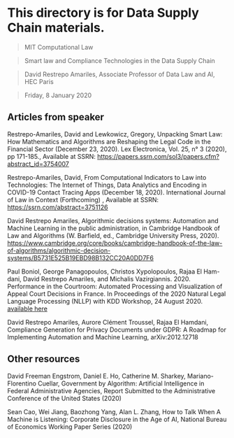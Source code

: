 # This directory is for Data Supply Chain materials.


> MIT Computational Law

> Smart law and Compliance Technologies in the Data Supply Chain

> David Restrepo Amariles, Associate Professor of Data Law and AI, HEC Paris

> Friday, 8 January 2020

## Articles from speaker 

Restrepo-Amariles, David and Lewkowicz, Gregory, Unpacking Smart Law: How Mathematics and Algorithms are Reshaping the Legal Code in the Financial Sector (December 23, 2020). Lex Electronica, Vol. 25, n° 3 (2020), pp 171-185., Available at SSRN: https://papers.ssrn.com/sol3/papers.cfm?abstract_id=3754007 

Restrepo-Amariles, David, From Computational Indicators to Law into Technologies: The Internet of Things, Data Analytics and Encoding in COVID-19 Contact Tracing Apps (December 18, 2020). International Journal of Law in Context (Forthcoming) , Available at SSRN: https://ssrn.com/abstract=3751126 

David Restrepo Amariles, Algorithmic decisions systems: Automation and Machine Learning in the public administration, in Cambridge Handbook of Law and Algorithms (W. Barfield, ed., Cambridge University Press, 2020). https://www.cambridge.org/core/books/cambridge-handbook-of-the-law-of-algorithms/algorithmic-decision-systems/B5731E525B19EBD98B132CC20A0DD7F6 

Paul Boniol, George Panagopoulos, Christos Xypolopoulos, Rajaa El Ham- dani, David Restrepo Amariles, and Michalis Vazirgiannis. 2020. Performance in the Courtroom: Automated Processing and Visualization of Appeal Court Decisions in France. In Proceedings of the 2020 Natural Legal Language Processing (NLLP) with KDD Workshop, 24 August 2020. [available here](http://ceur-ws.org/Vol-2645/paper2.pdf)

David Restrepo Amariles, Aurore Clément Troussel, Rajaa El Hamdani, Compliance Generation for Privacy Documents under GDPR: A Roadmap for Implementing Automation and Machine Learning, arXiv:2012.12718


## Other resources 

David Freeman Engstrom, Daniel E. Ho, Catherine M. Sharkey, Mariano-Florentino Cuellar, Government by Algorithm: Artificial Intelligence in Federal Administrative Agencies, Report Submitted to the Administrative Conference of the United States (2020)

Sean Cao, Wei Jiang, Baozhong Yang, Alan L. Zhang, How to Talk When A Machine is Listening: Corporate Disclosure in the Age of AI, National Bureau of Economics Working Paper Series (2020)
